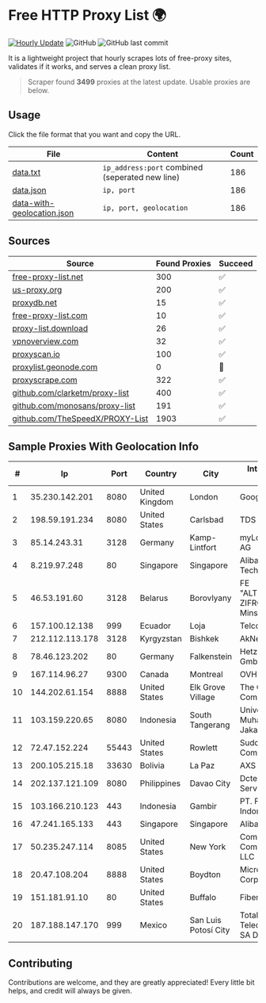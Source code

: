 
# Free HTTP Proxy List 🌍

[![Hourly Update](https://github.com/mertguvencli/http-proxy-list/actions/workflows/main.yml/badge.svg?branch=main)](https://github.com/mertguvencli/http-proxy-list/actions/workflows/main.yml)
![GitHub](https://img.shields.io/github/license/mertguvencli/http-proxy-list)
![GitHub last commit](https://img.shields.io/github/last-commit/mertguvencli/http-proxy-list)

It is a lightweight project that hourly scrapes lots of free-proxy sites, validates if it works, and serves a clean proxy list.


> Scraper found **3499** proxies at the latest update. Usable proxies are below.

## Usage

Click the file format that you want and copy the URL.


|File|Content|Count|
|----|-------|-----|
|[data.txt](https://raw.githubusercontent.com/mertguvencli/http-proxy-list/main/proxy-list/data.txt)|`ip_address:port` combined (seperated new line)|186|
|[data.json](https://raw.githubusercontent.com/mertguvencli/http-proxy-list/main/proxy-list/data.json)|`ip, port`|186|
|[data-with-geolocation.json](https://raw.githubusercontent.com/mertguvencli/http-proxy-list/main/proxy-list/data-with-geolocation.json)|`ip, port, geolocation`|186|

## Sources

|Source|Found Proxies|Succeed|
|------|-------------|-------|
|[free-proxy-list.net](https://free-proxy-list.net)|300|✅|
|[us-proxy.org](https://www.us-proxy.org)|200|✅|
|[proxydb.net](http://proxydb.net)|15|✅|
|[free-proxy-list.com](https://free-proxy-list.com/?page=&port=&type%5B%5D=http&type%5B%5D=https&up_time=0&search=Search)|10|✅|
|[proxy-list.download](https://www.proxy-list.download/HTTP)|26|✅|
|[vpnoverview.com](https://vpnoverview.com/privacy/anonymous-browsing/free-proxy-servers)|32|✅|
|[proxyscan.io](https://www.proxyscan.io)|100|✅|
|[proxylist.geonode.com](https://proxylist.geonode.com/api/proxy-list?limit=300&page=1&sort_by=lastChecked&sort_type=desc&protocols=http,https)|0|🚫|
|[proxyscrape.com](https://api.proxyscrape.com/v2/?request=displayproxies&protocol=http&timeout=10000&country=all&ssl=all&anonymity=all)|322|✅|
|[github.com/clarketm/proxy-list](https://raw.githubusercontent.com/clarketm/proxy-list/master/proxy-list-raw.txt)|400|✅|
|[github.com/monosans/proxy-list](https://raw.githubusercontent.com/monosans/proxy-list/main/proxies/http.txt)|191|✅|
|[github.com/TheSpeedX/PROXY-List](https://raw.githubusercontent.com/TheSpeedX/PROXY-List/master/http.txt)|1903|✅|


## Sample Proxies With Geolocation Info

|#|Ip|Port|Country|City|Internet Service Provider|
|-|--|----|-------|----|-------------------------|
|1|35.230.142.201|8080|United Kingdom|London|Google LLC|
|2|198.59.191.234|8080|United States|Carlsbad|TDS TELECOM|
|3|85.14.243.31|3128|Germany|Kamp-Lintfort|myLoc managed IT AG|
|4|8.219.97.248|80|Singapore|Singapore|Alibaba (US) Technology Co., Ltd.|
|5|46.53.191.60|3128|Belarus|Borovlyany|FE "ALTERNATIVNAYA ZIFROVAYA SET" Minsk|
|6|157.100.12.138|999|Ecuador|Loja|Telconet S.A|
|7|212.112.113.178|3128|Kyrgyzstan|Bishkek|AkNet|
|8|78.46.123.202|80|Germany|Falkenstein|Hetzner Online GmbH|
|9|167.114.96.27|9300|Canada|Montreal|OVH SAS|
|10|144.202.61.154|8888|United States|Elk Grove Village|The Constant Company|
|11|103.159.220.65|8080|Indonesia|South Tangerang|Universitas Muhammadiyah Jakarta|
|12|72.47.152.224|55443|United States|Rowlett|Suddenlink Communications|
|13|200.105.215.18|33630|Bolivia|La Paz|AXS Bolivia S. A.|
|14|202.137.121.109|8080|Philippines|Davao City|Dctech Micro Services|
|15|103.166.210.123|443|Indonesia|Gambir|PT. Fiber Networks Indonesia|
|16|47.241.165.133|443|Singapore|Singapore|Alibaba.com LLC|
|17|50.235.247.114|8085|United States|New York|Comcast Cable Communications, LLC|
|18|20.47.108.204|8888|United States|Boydton|Microsoft Corporation|
|19|151.181.91.10|80|United States|Buffalo|Fibertech Networks|
|20|187.188.147.170|999|Mexico|San Luis Potosí City|Total Play Telecomunicaciones SA De CV|



## Contributing

Contributions are welcome, and they are greatly appreciated! Every
little bit helps, and credit will always be given.

